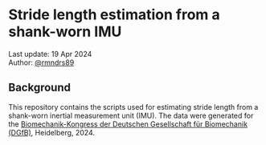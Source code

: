 # Stride length estimation from a shank-worn IMU

Last update: 19 Apr 2024  
Author: [@rmndrs89](https://github.com/rmndrs89)

## Background

This repository contains the scripts used for estimating stride length from a shank-worn inertial measurement unit (IMU). The data were generated for the [Biomechanik-Kongress der Deutschen Gesellschaft für Biomechanik (DGfB)](https://biomechanik-kongress.de/), Heidelberg, 2024.
